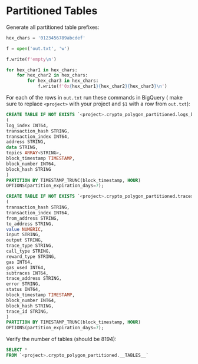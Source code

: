 # Partitioned Tables

Generate all partitioned table prefixes:

```python
hex_chars = '0123456789abcdef'

f = open('out.txt', 'w')

f.write(f'empty\n')

for hex_char1 in hex_chars:
    for hex_char2 in hex_chars:
        for hex_char3 in hex_chars:
            f.write(f'0x{hex_char1}{hex_char2}{hex_char3}\n')
```

For each of the rows in `out.txt` run these commands in BigQuery (
make sure to replace `<project>` with your project and `$1` with a row from `out.txt`):

```sql
CREATE TABLE IF NOT EXISTS `<project>.crypto_polygon_partitioned.logs_by_topic_$1`
(
log_index INT64,
transaction_hash STRING,
transaction_index INT64,
address STRING,
data STRING,
topics ARRAY<STRING>,
block_timestamp TIMESTAMP,
block_number INT64,
block_hash STRING
)
PARTITION BY TIMESTAMP_TRUNC(block_timestamp, HOUR)
OPTIONS(partition_expiration_days=7);

CREATE TABLE IF NOT EXISTS `<project>.crypto_polygon_partitioned.traces_by_input_$1`
(
transaction_hash STRING,
transaction_index INT64,
from_address STRING,
to_address STRING,
value NUMERIC,
input STRING,
output STRING,
trace_type STRING,
call_type STRING,
reward_type STRING,
gas INT64,
gas_used INT64,
subtraces INT64,
trace_address STRING,
error STRING,
status INT64,
block_timestamp TIMESTAMP,
block_number INT64,
block_hash STRING,
trace_id STRING,
)
PARTITION BY TIMESTAMP_TRUNC(block_timestamp, HOUR)
OPTIONS(partition_expiration_days=7);
```

Verify the number of tables (should be 8194):

```sql
SELECT *
FROM `<project>.crypto_polygon_partitioned.__TABLES__`
```

